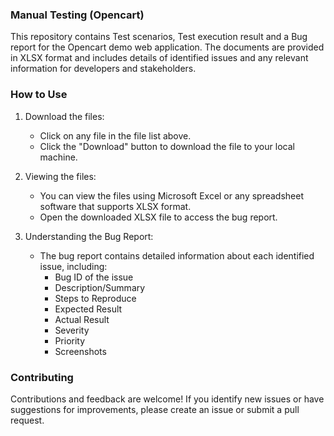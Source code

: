 ### Manual Testing (Opencart)

This repository contains Test scenarios, Test execution result and a Bug report for the Opencart demo web application. The documents are provided in XLSX format and includes details of identified issues and any relevant information for developers and stakeholders.


### How to Use

1. Download the files:

    - Click on any file in the file list above.
    - Click the "Download" button to download the file to your local machine.

2. Viewing the files:

    - You can view the files using Microsoft Excel or any spreadsheet software that supports XLSX format.
    - Open the downloaded XLSX file to access the bug report.

3. Understanding the Bug Report:
    -  The bug report contains detailed information about each identified issue, including:
        - Bug ID of the issue
        - Description/Summary	
        - Steps to Reproduce	
        - Expected Result	
        - Actual Result
        - Severity
        - Priority
        - Screenshots

### Contributing
Contributions and feedback are welcome! If you identify new issues or have suggestions for improvements, please create an issue or submit a pull request.

